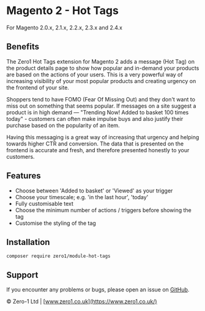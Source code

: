 # Magento 2 - Hot Tags

For Magento 2.0.x, 2.1.x, 2.2.x, 2.3.x and 2.4.x

## Benefits

The Zero1 Hot Tags extension for Magento 2 adds a message (Hot Tag) on the product details page to show how popular and in-demand your products are based on the actions of your users. This is a very powerful way of increasing visibility of your most popular products and creating urgency on the frontend of your site. 

Shoppers tend to have FOMO (Fear Of Missing Out) and they don't want to miss out on something that seems popular. If messages on a site suggest a product is in high demand — "Trending Now! Added to basket 100 times today" - customers can often make impulse buys and also justify their purchase based on the popularity of an item.

Having this messaging is a great way of increasing that urgency and helping towards higher CTR and conversion. The data that is presented on the frontend is accurate and fresh, and therefore presented honestly to your customers.

## Features

- Choose between 'Added to basket' or 'Viewed' as your trigger
- Choose your timescale; e.g. 'in the last hour', 'today'
- Fully customisable text
- Choose the minimum number of actions / triggers before showing the tag
- Customise the styling of the tag

## Installation

```
composer require zero1/module-hot-tags
```

Support
---
If you encounter any problems or bugs, please open an issue on [GitHub](https://github.com/zero1limited/magento2-hot-tags/issues).

© Zero-1 Ltd | [www.zero1.co.uk](https://www.zero1.co.uk/)

